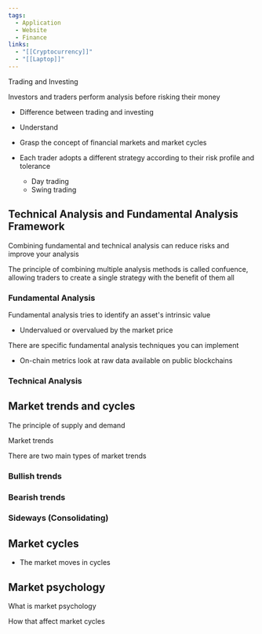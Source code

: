 ```yaml
---
tags:
  - Application
  - Website
  - Finance
links:
  - "[[Cryptocurrency]]"
  - "[[Laptop]]"
---
```



Trading and Investing

Investors and traders perform analysis before risking their money

- Difference between trading and investing
- Understand 
- Grasp the concept of financial markets and market cycles

- Each trader adopts a different strategy according to their risk profile and tolerance
	- Day trading
	- Swing trading

## Technical Analysis and Fundamental Analysis Framework

 Combining fundamental and technical analysis can reduce risks and improve your analysis

The principle of combining multiple analysis methods is called confuence, allowing traders to create a single strategy with the benefit of them all

### Fundamental Analysis

Fundamental analysis tries to identify an asset's intrinsic value

- Undervalued or overvalued by the market price

There are specific fundamental analysis techniques you can implement

- On-chain metrics look at raw data available on public blockchains

### Technical Analysis

## Market trends and cycles

The principle of supply and demand

Market trends

There are two main types of market trends

### Bullish trends

### Bearish trends

### Sideways (Consolidating)

## Market cycles

- The market moves in cycles

## Market psychology

What is market psychology

How that affect market cycles